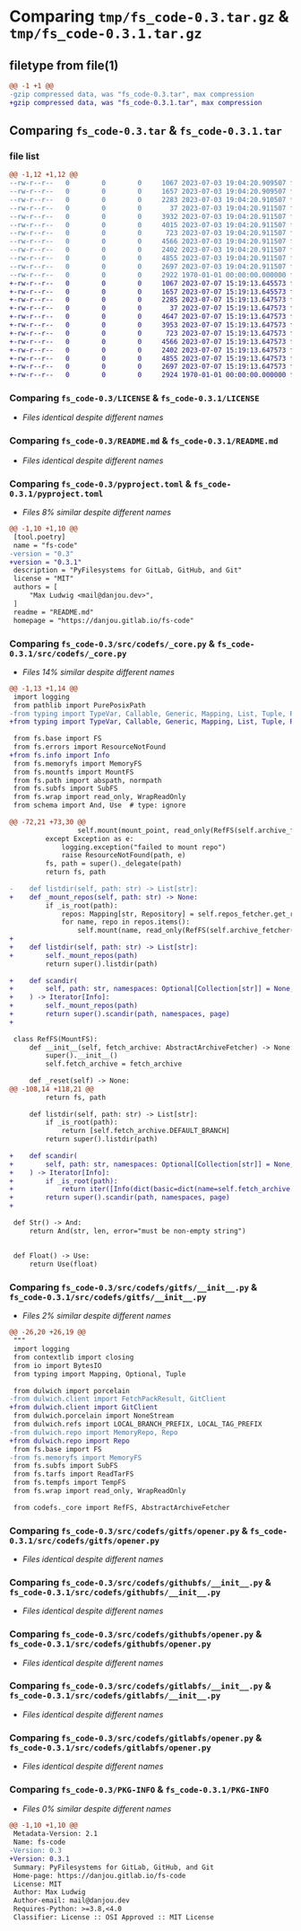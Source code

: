 # Comparing `tmp/fs_code-0.3.tar.gz` & `tmp/fs_code-0.3.1.tar.gz`

## filetype from file(1)

```diff
@@ -1 +1 @@
-gzip compressed data, was "fs_code-0.3.tar", max compression
+gzip compressed data, was "fs_code-0.3.1.tar", max compression
```

## Comparing `fs_code-0.3.tar` & `fs_code-0.3.1.tar`

### file list

```diff
@@ -1,12 +1,12 @@
--rw-r--r--   0        0        0     1067 2023-07-03 19:04:20.909507 fs_code-0.3/LICENSE
--rw-r--r--   0        0        0     1657 2023-07-03 19:04:20.909507 fs_code-0.3/README.md
--rw-r--r--   0        0        0     2283 2023-07-03 19:04:20.910507 fs_code-0.3/pyproject.toml
--rw-r--r--   0        0        0       37 2023-07-03 19:04:20.911507 fs_code-0.3/src/codefs/__init__.py
--rw-r--r--   0        0        0     3932 2023-07-03 19:04:20.911507 fs_code-0.3/src/codefs/_core.py
--rw-r--r--   0        0        0     4015 2023-07-03 19:04:20.911507 fs_code-0.3/src/codefs/gitfs/__init__.py
--rw-r--r--   0        0        0      723 2023-07-03 19:04:20.911507 fs_code-0.3/src/codefs/gitfs/opener.py
--rw-r--r--   0        0        0     4566 2023-07-03 19:04:20.911507 fs_code-0.3/src/codefs/githubfs/__init__.py
--rw-r--r--   0        0        0     2402 2023-07-03 19:04:20.911507 fs_code-0.3/src/codefs/githubfs/opener.py
--rw-r--r--   0        0        0     4855 2023-07-03 19:04:20.911507 fs_code-0.3/src/codefs/gitlabfs/__init__.py
--rw-r--r--   0        0        0     2697 2023-07-03 19:04:20.911507 fs_code-0.3/src/codefs/gitlabfs/opener.py
--rw-r--r--   0        0        0     2922 1970-01-01 00:00:00.000000 fs_code-0.3/PKG-INFO
+-rw-r--r--   0        0        0     1067 2023-07-07 15:19:13.645573 fs_code-0.3.1/LICENSE
+-rw-r--r--   0        0        0     1657 2023-07-07 15:19:13.645573 fs_code-0.3.1/README.md
+-rw-r--r--   0        0        0     2285 2023-07-07 15:19:13.647573 fs_code-0.3.1/pyproject.toml
+-rw-r--r--   0        0        0       37 2023-07-07 15:19:13.647573 fs_code-0.3.1/src/codefs/__init__.py
+-rw-r--r--   0        0        0     4647 2023-07-07 15:19:13.647573 fs_code-0.3.1/src/codefs/_core.py
+-rw-r--r--   0        0        0     3953 2023-07-07 15:19:13.647573 fs_code-0.3.1/src/codefs/gitfs/__init__.py
+-rw-r--r--   0        0        0      723 2023-07-07 15:19:13.647573 fs_code-0.3.1/src/codefs/gitfs/opener.py
+-rw-r--r--   0        0        0     4566 2023-07-07 15:19:13.647573 fs_code-0.3.1/src/codefs/githubfs/__init__.py
+-rw-r--r--   0        0        0     2402 2023-07-07 15:19:13.647573 fs_code-0.3.1/src/codefs/githubfs/opener.py
+-rw-r--r--   0        0        0     4855 2023-07-07 15:19:13.647573 fs_code-0.3.1/src/codefs/gitlabfs/__init__.py
+-rw-r--r--   0        0        0     2697 2023-07-07 15:19:13.647573 fs_code-0.3.1/src/codefs/gitlabfs/opener.py
+-rw-r--r--   0        0        0     2924 1970-01-01 00:00:00.000000 fs_code-0.3.1/PKG-INFO
```

### Comparing `fs_code-0.3/LICENSE` & `fs_code-0.3.1/LICENSE`

 * *Files identical despite different names*

### Comparing `fs_code-0.3/README.md` & `fs_code-0.3.1/README.md`

 * *Files identical despite different names*

### Comparing `fs_code-0.3/pyproject.toml` & `fs_code-0.3.1/pyproject.toml`

 * *Files 8% similar despite different names*

```diff
@@ -1,10 +1,10 @@
 [tool.poetry]
 name = "fs-code"
-version = "0.3"
+version = "0.3.1"
 description = "PyFilesystems for GitLab, GitHub, and Git"
 license = "MIT"
 authors = [
     "Max Ludwig <mail@danjou.dev>",
 ]
 readme = "README.md"
 homepage = "https://danjou.gitlab.io/fs-code"
```

### Comparing `fs_code-0.3/src/codefs/_core.py` & `fs_code-0.3.1/src/codefs/_core.py`

 * *Files 14% similar despite different names*

```diff
@@ -1,13 +1,14 @@
 import logging
 from pathlib import PurePosixPath
-from typing import TypeVar, Callable, Generic, Mapping, List, Tuple, Protocol, Union
+from typing import TypeVar, Callable, Generic, Mapping, List, Tuple, Protocol, Union, Iterator, Collection, Optional
 
 from fs.base import FS
 from fs.errors import ResourceNotFound
+from fs.info import Info
 from fs.memoryfs import MemoryFS
 from fs.mountfs import MountFS
 from fs.path import abspath, normpath
 from fs.subfs import SubFS
 from fs.wrap import read_only, WrapReadOnly
 from schema import And, Use  # type: ignore
 
@@ -72,21 +73,30 @@
                 self.mount(mount_point, read_only(RefFS(self.archive_fetcher(repo))))
         except Exception as e:
             logging.exception("failed to mount repo")
             raise ResourceNotFound(path, e)
         fs, path = super()._delegate(path)
         return fs, path
 
-    def listdir(self, path: str) -> List[str]:
+    def _mount_repos(self, path: str) -> None:
         if _is_root(path):
             repos: Mapping[str, Repository] = self.repos_fetcher.get_repos()
             for name, repo in repos.items():
                 self.mount(name, read_only(RefFS(self.archive_fetcher(repo))))
+
+    def listdir(self, path: str) -> List[str]:
+        self._mount_repos(path)
         return super().listdir(path)
 
+    def scandir(
+        self, path: str, namespaces: Optional[Collection[str]] = None, page: Optional[Tuple[int, int]] = None
+    ) -> Iterator[Info]:
+        self._mount_repos(path)
+        return super().scandir(path, namespaces, page)
+
 
 class RefFS(MountFS):
     def __init__(self, fetch_archive: AbstractArchiveFetcher) -> None:
         super().__init__()
         self.fetch_archive = fetch_archive
 
     def _reset(self) -> None:
@@ -108,14 +118,21 @@
         return fs, path
 
     def listdir(self, path: str) -> List[str]:
         if _is_root(path):
             return [self.fetch_archive.DEFAULT_BRANCH]
         return super().listdir(path)
 
+    def scandir(
+        self, path: str, namespaces: Optional[Collection[str]] = None, page: Optional[Tuple[int, int]] = None
+    ) -> Iterator[Info]:
+        if _is_root(path):
+            return iter([Info(dict(basic=dict(name=self.fetch_archive.DEFAULT_BRANCH, is_dir=True)))])
+        return super().scandir(path, namespaces, page)
+
 
 def Str() -> And:
     return And(str, len, error="must be non-empty string")
 
 
 def Float() -> Use:
     return Use(float)
```

### Comparing `fs_code-0.3/src/codefs/gitfs/__init__.py` & `fs_code-0.3.1/src/codefs/gitfs/__init__.py`

 * *Files 2% similar despite different names*

```diff
@@ -26,20 +26,19 @@
 """
 import logging
 from contextlib import closing
 from io import BytesIO
 from typing import Mapping, Optional, Tuple
 
 from dulwich import porcelain
-from dulwich.client import FetchPackResult, GitClient
+from dulwich.client import GitClient
 from dulwich.porcelain import NoneStream
 from dulwich.refs import LOCAL_BRANCH_PREFIX, LOCAL_TAG_PREFIX
-from dulwich.repo import MemoryRepo, Repo
+from dulwich.repo import Repo
 from fs.base import FS
-from fs.memoryfs import MemoryFS
 from fs.subfs import SubFS
 from fs.tarfs import ReadTarFS
 from fs.tempfs import TempFS
 from fs.wrap import read_only, WrapReadOnly
 
 from codefs._core import RefFS, AbstractArchiveFetcher
```

### Comparing `fs_code-0.3/src/codefs/gitfs/opener.py` & `fs_code-0.3.1/src/codefs/gitfs/opener.py`

 * *Files identical despite different names*

### Comparing `fs_code-0.3/src/codefs/githubfs/__init__.py` & `fs_code-0.3.1/src/codefs/githubfs/__init__.py`

 * *Files identical despite different names*

### Comparing `fs_code-0.3/src/codefs/githubfs/opener.py` & `fs_code-0.3.1/src/codefs/githubfs/opener.py`

 * *Files identical despite different names*

### Comparing `fs_code-0.3/src/codefs/gitlabfs/__init__.py` & `fs_code-0.3.1/src/codefs/gitlabfs/__init__.py`

 * *Files identical despite different names*

### Comparing `fs_code-0.3/src/codefs/gitlabfs/opener.py` & `fs_code-0.3.1/src/codefs/gitlabfs/opener.py`

 * *Files identical despite different names*

### Comparing `fs_code-0.3/PKG-INFO` & `fs_code-0.3.1/PKG-INFO`

 * *Files 0% similar despite different names*

```diff
@@ -1,10 +1,10 @@
 Metadata-Version: 2.1
 Name: fs-code
-Version: 0.3
+Version: 0.3.1
 Summary: PyFilesystems for GitLab, GitHub, and Git
 Home-page: https://danjou.gitlab.io/fs-code
 License: MIT
 Author: Max Ludwig
 Author-email: mail@danjou.dev
 Requires-Python: >=3.8,<4.0
 Classifier: License :: OSI Approved :: MIT License
```

